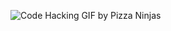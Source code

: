 ![Code Hacking GIF by Pizza Ninjas](https://github.com/user-attachments/assets/0fa09be3-d66c-4089-b263-3854c1e9b6eb)


